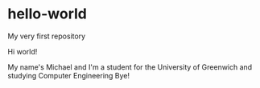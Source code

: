 # hello-world
My very first repository


Hi world!

My name's Michael and I'm a student for the University of Greenwich and studying Computer Engineering
Bye!
